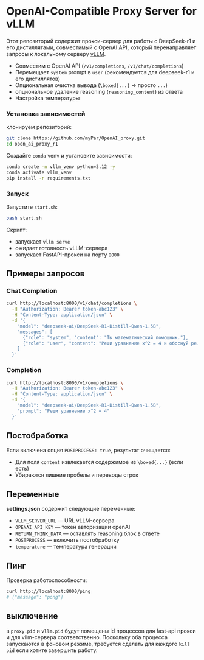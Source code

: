 # OpenAI-Compatible Proxy Server for vLLM

Этот репозиторий содержит прокси-сервер для работы с DeepSeek-r1 и его дистиллятами, совместимый с OpenAI API, который перенаправляет запросы к локальному серверу [vLLM](https://github.com/vllm-project/vllm).

- Совместим с OpenAI API (`/v1/completions`, `/v1/chat/completions`)
- Перемещает `system` prompt в `user` (рекомендуется для deepseek-r1 и его дистиллятов)
- Опциональная очистка вывода (`\boxed{...}` → просто `...`)
- опциональное удаление reasoning (`reasoning_content`) из ответа
- Настройка температуры

### Установка зависимостей

клонируем репозиторий:
```bash
git clone https://github.com/myPar/OpenAI_proxy.git
cd open_ai_proxy_r1
```

Создайте `conda` venv и установите зависимости:

```bash
conda create -n vllm_venv python=3.12 -y
conda activate vllm_venv
pip install -r requirements.txt
```

### Запуск

Запустите `start.sh`:

```bash
bash start.sh
```

Скрипт:
- запускает `vllm serve`
- ожидает готовность vLLM-сервера
- запускает FastAPI-прокси на порту `8000`

## Примеры запросов

### Chat Completion

```bash
curl http://localhost:8000/v1/chat/completions \
  -H "Authorization: Bearer token-abc123" \
  -H "Content-Type: application/json" \
  -d '{
    "model": "deepseek-ai/DeepSeek-R1-Distill-Qwen-1.5B",
    "messages": [
      {"role": "system", "content": "Ты математический помощник."},
      {"role": "user", "content": "Реши уравнение x^2 = 4 и обоснуй решение."}
    ]
  }'
```

### Completion

```bash
curl http://localhost:8000/v1/completions \
  -H "Authorization: Bearer token-abc123" \
  -H "Content-Type: application/json" \
  -d '{
    "model": "deepseek-ai/DeepSeek-R1-Distill-Qwen-1.5B",
    "prompt": "Реши уравнение x^2 = 4"
  }'
```

## Постобработка

Если включена опция `POSTPROCESS: true`, результат очищается:
- Для поля `content` извлекается содержимое из `\boxed{...}` (если есть)
- Убираются лишние пробелы и переводы строк

## Переменные
__settings.json__ содержит следующие переменные:
- `VLLM_SERVER_URL` — URL vLLM-сервера
- `OPENAI_API_KEY` — токен авторизации openAI
- `RETURN_THINK_DATA` — оставлять reasoning блок в ответе
- `POSTPROCESS` — включить постобработку
- `temperature` — температура генерации

## Пинг

Проверка работоспособности:

```bash
curl http://localhost:8000/ping
# {"message": "pong"}
```

## выключение

в `proxy.pid` и `vllm.pid` будут помещены id процессов для fast-api прокси и для vllm-сервера соответственно. Поскольку оба процесса запускаются в фоновом режиме, требуется сделать для каждого `kill pid` если хотите завершить работу.
